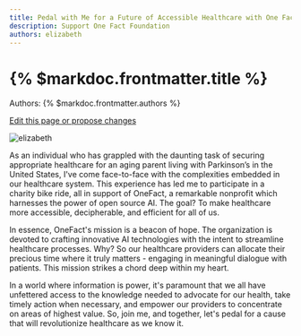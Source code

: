 ```yaml
---
title: Pedal with Me for a Future of Accessible Healthcare with One Fact's AI Innovation
description: Support One Fact Foundation
authors: elizabeth
---
```


# {% $markdoc.frontmatter.title %}

Authors: {% $markdoc.frontmatter.authors %}

[Edit this page or propose changes](https://github.com/onefact/onefact.org/edit/main/pages/five-boro-bike-tour/elizabeth.md)

![elizabeth](/images/five-boro-bike-tour/elizabeth.jpg)

As an individual who has grappled with the daunting task of securing appropriate healthcare for an aging parent living with Parkinson’s in the United States, I've come face-to-face with the complexities embedded in our healthcare system. This experience has led me to participate in a charity bike ride, all in support of OneFact, a remarkable nonprofit which harnesses the power of open source AI. The goal? To make healthcare more accessible, decipherable, and efficient for all of us.

In essence, OneFact's mission is a beacon of hope. The organization is devoted to crafting innovative AI technologies with the intent to streamline healthcare processes. Why? So our healthcare providers can allocate their precious time where it truly matters - engaging in meaningful dialogue with patients. This mission strikes a chord deep within my heart.

In a world where information is power, it's paramount that we all have unfettered access to the knowledge needed to advocate for our health, take timely action when necessary, and empower our providers to concentrate on areas of highest value. So, join me, and together, let's pedal for a cause that will revolutionize healthcare as we know it.


